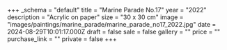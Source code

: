 +++
_schema = "default"
title = "Marine Parade No.17"
year = "2022"
description = "Acrylic on paper"
size = "30 x 30 cm"
image = "images/paintings/marine_parade/marine_parade_no17_2022.jpg"
date = 2024-08-29T10:01:17.000Z
draft = false
sale = false
gallery = ""
price = ""
purchase_link = ""
private = false
+++
